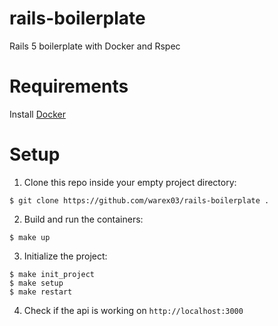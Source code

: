 # rails-boilerplate
Rails 5 boilerplate with Docker and Rspec

# Requirements

Install [Docker](https://www.docker.com/products/docker)

# Setup

1) Clone this repo inside your empty project directory:

`$ git clone https://github.com/warex03/rails-boilerplate .`

2) Build and run the containers:

`$ make up`

3) Initialize the project:

```
$ make init_project
$ make setup
$ make restart
```

4) Check if the api is working on `http://localhost:3000`